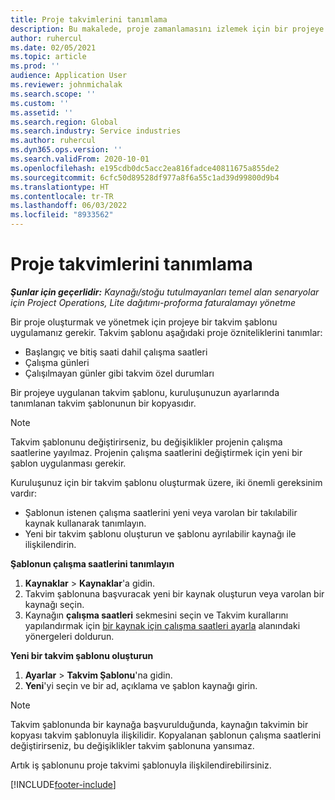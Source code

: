 ```yaml
---
title: Proje takvimlerini tanımlama
description: Bu makalede, proje zamanlamasını izlemek için bir projeye takvim şablonunun nasıl uygulanacağı hakkında bilgi verilmektedir.
author: ruhercul
ms.date: 02/05/2021
ms.topic: article
ms.prod: ''
audience: Application User
ms.reviewer: johnmichalak
ms.search.scope: ''
ms.custom: ''
ms.assetid: ''
ms.search.region: Global
ms.search.industry: Service industries
ms.author: ruhercul
ms.dyn365.ops.version: ''
ms.search.validFrom: 2020-10-01
ms.openlocfilehash: e195cdb0dc5acc2ea816fadce40811675a855de2
ms.sourcegitcommit: 6cfc50d89528df977a8f6a55c1ad39d99800d9b4
ms.translationtype: HT
ms.contentlocale: tr-TR
ms.lasthandoff: 06/03/2022
ms.locfileid: "8933562"
---
```

# <a name="define-project-calendars"></a>Proje takvimlerini tanımlama

_**Şunlar için geçerlidir:** Kaynağı/stoğu tutulmayanları temel alan senaryolar için Project Operations, Lite dağıtımı-proforma faturalamayı yönetme_

Bir proje oluşturmak ve yönetmek için projeye bir takvim şablonu uygulamanız gerekir. Takvim şablonu aşağıdaki proje özniteliklerini tanımlar:

- Başlangıç ve bitiş saati dahil çalışma saatleri
- Çalışma günleri
- Çalışılmayan günler gibi takvim özel durumları

Bir projeye uygulanan takvim şablonu, kuruluşunuzun ayarlarında tanımlanan takvim şablonunun bir kopyasıdır.

> [!NOTE]
> Takvim şablonunu değiştirirseniz, bu değişiklikler projenin çalışma saatlerine yayılmaz. Projenin çalışma saatlerini değiştirmek için yeni bir şablon uygulanması gerekir.

Kuruluşunuz için bir takvim şablonu oluşturmak üzere, iki önemli gereksinim vardır:

- Şablonun istenen çalışma saatlerini yeni veya varolan bir takılabilir kaynak kullanarak tanımlayın.
- Yeni bir takvim şablonu oluşturun ve şablonu ayrılabilir kaynağı ile ilişkilendirin.

**Şablonun çalışma saatlerini tanımlayın**

1. **Kaynaklar** \> **Kaynaklar**'a gidin.
2. Takvim şablonuna başvuracak yeni bir kaynak oluşturun veya varolan bir kaynağı seçin.
3. Kaynağın **çalışma saatleri** sekmesini seçin ve Takvim kurallarını yapılandırmak için [bir kaynak için çalışma saatleri ayarla](/dynamics365/field-service/set-work-hours-resource) alanındaki yönergeleri doldurun.

**Yeni bir takvim şablonu oluşturun**

1. **Ayarlar** \> **Takvim Şablonu**'na gidin.
2. **Yeni**'yi seçin ve bir ad, açıklama ve şablon kaynağı girin.

> [!NOTE]
> Takvim şablonunda bir kaynağa başvurulduğunda, kaynağın takvimin bir kopyası takvim şablonuyla ilişkilidir. Kopyalanan şablonun çalışma saatlerini değiştirirseniz, bu değişiklikler takvim şablonuna yansımaz.

Artık iş şablonunu proje takvimi şablonuyla ilişkilendirebilirsiniz.


[!INCLUDE[footer-include](../includes/footer-banner.md)]

